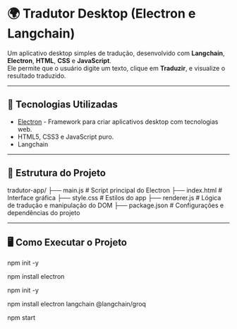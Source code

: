 # 🌍 Tradutor Desktop (Electron e Langchain)

Um aplicativo desktop simples de tradução, desenvolvido com **Langchain**, **Electron**, **HTML**, **CSS** e **JavaScript**.  
Ele permite que o usuário digite um texto, clique em **Traduzir**, e visualize o resultado traduzido.

---

## 🚀 Tecnologias Utilizadas
- [Electron](https://www.electronjs.org/) - Framework para criar aplicativos desktop com tecnologias web.
- HTML5, CSS3 e JavaScript puro.
- Langchain 

---

## 📂 Estrutura do Projeto

tradutor-app/
├── main.js # Script principal do Electron
├── index.html # Interface gráfica
├── style.css # Estilos do app
├── renderer.js # Lógica de tradução e manipulação do DOM
├── package.json # Configurações e dependências do projeto

---

## 🖥️ Como Executar o Projeto

npm init -y

npm install electron

npm init -y

npm install electron langchain @langchain/groq

npm start

